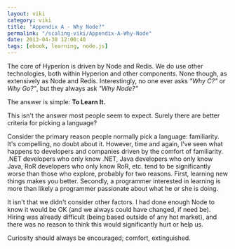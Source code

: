 ```yaml
---
layout: viki
category: viki
title: "Appendix A - Why Node?"
permalink: "/scaling-viki/Appendix-A-Why-Node"
date: 2013-04-30 12:00:40
tags: [ebook, learning, node.js]
---
```


The core of Hyperion is driven by Node and Redis. We do use other technologies, both within Hyperion and other components. None though, as extensively as Node and Redis. Interestingly, no one ever asks *"Why C?"* or *Why Go?"*, but they always ask *"Why Node?"*

The answer is simple: **To Learn It.**

This isn't the answer most people seem to expect. Surely there are better criteria for picking a language?

Consider the primary reason people normally pick a language: familiarity. It's compelling, no doubt about it. However, time and again, I've seen what happens to developers and companies driven by the comfort of familiarity. .NET developers who only know .NET, Java developers who only know Java, RoR developers who only know RoR, etc. tend to be significantly worse than those who explore, probably for two reasons. First, learning new things makes you better. Secondly, a programmer interested in learning is more than likely a programmer passionate about what he or she is doing.

It isn't that we didn't consider other factors. I had done enough Node to know it would be OK (and we always could have changed, if need be). Hiring was already difficult (being based outside of any hot market), and there was no reason to think this would significantly hurt or help us.

Curiosity should always be encouraged; comfort, extinguished.
